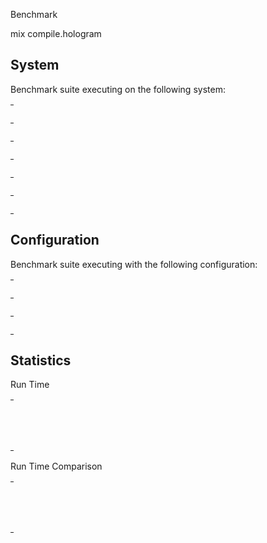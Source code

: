 Benchmark

mix compile.hologram

## System

Benchmark suite executing on the following system:

<table style="width: 1%">
  <tr>
    <th style="width: 1%; white-space: nowrap">Operating System</th>
    <td>macOS</td>
  </tr><tr>
    <th style="white-space: nowrap">CPU Information</th>
    <td style="white-space: nowrap">Apple M1 Pro</td>
  </tr><tr>
    <th style="white-space: nowrap">Number of Available Cores</th>
    <td style="white-space: nowrap">10</td>
  </tr><tr>
    <th style="white-space: nowrap">Available Memory</th>
    <td style="white-space: nowrap">16 GB</td>
  </tr><tr>
    <th style="white-space: nowrap">Elixir Version</th>
    <td style="white-space: nowrap">1.16.1</td>
  </tr><tr>
    <th style="white-space: nowrap">Erlang Version</th>
    <td style="white-space: nowrap">26.2.2</td>
  </tr>
</table>

## Configuration

Benchmark suite executing with the following configuration:

<table style="width: 1%">
  <tr>
    <th style="width: 1%">:time</th>
    <td style="white-space: nowrap">1 min</td>
  </tr><tr>
    <th>:parallel</th>
    <td style="white-space: nowrap">1</td>
  </tr><tr>
    <th>:warmup</th>
    <td style="white-space: nowrap">2 s</td>
  </tr>
</table>

## Statistics



Run Time

<table style="width: 1%">
  <tr>
    <th>Name</th>
    <th style="text-align: right">IPS</th>
    <th style="text-align: right">Average</th>
    <th style="text-align: right">Devitation</th>
    <th style="text-align: right">Median</th>
    <th style="text-align: right">99th&nbsp;%</th>
  </tr>

  <tr>
    <td style="white-space: nowrap">has cache</td>
    <td style="white-space: nowrap; text-align: right">0.44</td>
    <td style="white-space: nowrap; text-align: right">2.25 s</td>
    <td style="white-space: nowrap; text-align: right">&plusmn;3.96%</td>
    <td style="white-space: nowrap; text-align: right">2.21 s</td>
    <td style="white-space: nowrap; text-align: right">2.59 s</td>
  </tr>

  <tr>
    <td style="white-space: nowrap">no cache</td>
    <td style="white-space: nowrap; text-align: right">0.24</td>
    <td style="white-space: nowrap; text-align: right">4.09 s</td>
    <td style="white-space: nowrap; text-align: right">&plusmn;1.80%</td>
    <td style="white-space: nowrap; text-align: right">4.07 s</td>
    <td style="white-space: nowrap; text-align: right">4.24 s</td>
  </tr>

</table>


Run Time Comparison

<table style="width: 1%">
  <tr>
    <th>Name</th>
    <th style="text-align: right">IPS</th>
    <th style="text-align: right">Slower</th>
  <tr>
    <td style="white-space: nowrap">has cache</td>
    <td style="white-space: nowrap;text-align: right">0.44</td>
    <td>&nbsp;</td>
  </tr>

  <tr>
    <td style="white-space: nowrap">no cache</td>
    <td style="white-space: nowrap; text-align: right">0.24</td>
    <td style="white-space: nowrap; text-align: right">1.82x</td>
  </tr>

</table>